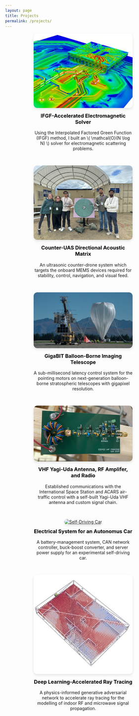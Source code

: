 ```yaml
---
layout: page
title: Projects
permalink: /projects/
---
```


<div style="display: flex; flex-wrap: wrap; gap: 2rem; justify-content: center; margin-top: 1rem;">

  <!-- IFGF Thesis -->
  <div style="max-width: 320px; text-align: center;">
    <a href="/projects/thesis">
      <img src="/assets/images/ifgf.png" alt="IFGF Solver" style="width: 100%; height: auto; border-radius: 12px; box-shadow: 0 4px 8px rgba(0,0,0,0.1);">
    </a>
    <h3 style="margin-top: 0.75rem;"><a href="/projects/thesis" style="text-decoration: none; color: black;">IFGF-Accelerated Electromagnetic Solver</a></h3>
    <p>Using the Interpolated Factored Green Function (IFGF) method, I built an \( \mathcal{O}(N \log N) \) solver for electromagnetic scattering problems.</p>
  </div>

  <!-- Prandtl Dynamics -->
  <div style="max-width: 320px; text-align: center;">
    <a href="/projects/prandtl">
      <img src="/assets/images/prandtl.jpg" alt="Prandtl Dynamics' Directional Acoustic Matrix" style="width: 100%; height: auto; border-radius: 12px; box-shadow: 0 4px 8px rgba(0,0,0,0.1);">
    </a>
    <h3 style="margin-top: 0.75rem;"><a href="/projects/prandtl" style="text-decoration: none; color: black;">Counter-UAS Directional Acoustic Matrix</a></h3>
    <p>An ultrasonic counter-drone system which targets the onboard MEMS devices required for stability, control, navigation, and visual feed.</p>
  </div>

  <!-- Gigabit Capstone -->
  <div style="max-width: 320px; text-align: center;">
    <a href="/projects/gigabit">
      <img src="/assets/images/superbit.jpg" alt="GigaBIT Telescope" style="width: 100%; height: auto; border-radius: 12px; box-shadow: 0 4px 8px rgba(0,0,0,0.1);">
    </a>
    <h3 style="margin-top: 0.75rem;"><a href="/projects/gigabit" style="text-decoration: none; color: black;">GigaBIT Balloon-Borne Imaging Telescope</a></h3>
    <p>A sub-millisecond latency control system for the pointing motors on next-generation balloon-borne stratospheric telescopes with gigapixel resolution.</p>
  </div>

  <!-- VHF Radio -->
  <div style="max-width: 320px; text-align: center;">
    <a href="/projects/vhf-radio">
      <img src="/assets/images/radio.png" alt="VHF Radio" style="width: 100%; height: auto; border-radius: 12px; box-shadow: 0 4px 8px rgba(0,0,0,0.1);">
    </a>
    <h3 style="margin-top: 0.75rem;"><a href="/projects/vhf-radio" style="text-decoration: none; color: black;">VHF Yagi-Uda Antenna, RF Amplifer, and Radio</a></h3>
    <p>Established communications with the International Space Station and ACARS air-traffic control with a self-built Yagi-Uda VHF antenna and custom signal chain.</p>
  </div> 

  <!-- aUToronto -->
  <div style="max-width: 320px; text-align: center;">
    <a href="/projects/autoronto">
      <img src="/assets/images/autoronto.png" alt="Self-Driving Car" style="width: 100%; height: auto; border-radius: 12px; box-shadow: 0 4px 8px rgba(0,0,0,0.1);">
    </a>
    <h3 style="margin-top: 0.75rem;"><a href="/projects/autoronto" style="text-decoration: none; color: black;">Electrical System for an Autonomus Car</a></h3>
    <p>A battery-management system, CAN network controller, buck-boost converter, and server power supply for an experimental self-driving car.</p>
  </div>


  <!-- Ray-Tracing Research -->
  <div style="max-width: 320px; text-align: center;">
    <a href="/projects/raytracing">
      <img src="/assets/images/raytrace.jpg" alt="Ray-Tracing Research" style="width: 100%; height: auto; border-radius: 12px; box-shadow: 0 4px 8px rgba(0,0,0,0.1);">
    </a>
    <h3 style="margin-top: 0.75rem;"><a href="/projects/raytracing" style="text-decoration: none; color: black;">Deep Learning-Accelerated Ray Tracing</a></h3>
    <p>A physics-informed generative adversarial network to accelerate ray tracing for the modelling of indoor RF and microwave signal propagation.</p>
  </div>

</div>

<script src="https://cdn.jsdelivr.net/npm/mathjax@3/es5/tex-mml-chtml.js" async></script>

